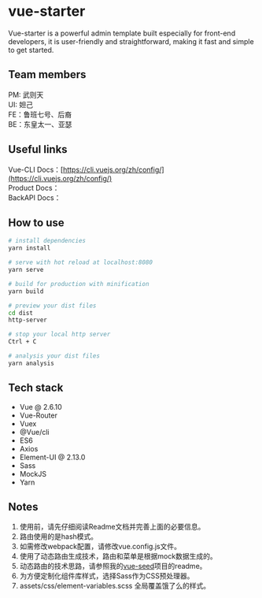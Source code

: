 # vue-starter
Vue-starter is a powerful admin template built especially for front-end developers, it is user-friendly and straightforward, making it fast and simple to get started.

## Team members
PM: 武则天  
UI: 妲己  
FE：鲁班七号、后裔  
BE：东皇太一、亚瑟

## Useful links
Vue-CLI Docs：[https://cli.vuejs.org/zh/config/](https://cli.vuejs.org/zh/config/)  
Product Docs：  
BackAPI Docs：  

## How to use

``` bash
# install dependencies
yarn install

# serve with hot reload at localhost:8080
yarn serve

# build for production with minification
yarn build

# preview your dist files
cd dist
http-server

# stop your local http server
Ctrl + C

# analysis your dist files
yarn analysis

```

## Tech stack
* Vue @ 2.6.10
* Vue-Router
* Vuex
* @Vue/cli
* ES6
* Axios
* Element-UI @ 2.13.0
* Sass
* MockJS
* Yarn

## Notes
1. 使用前，请先仔细阅读Readme文档并完善上面的必要信息。
2. 路由使用的是hash模式。
3. 如需修改webpack配置，请修改vue.config.js文件。
4. 使用了动态路由生成技术，路由和菜单是根据mock数据生成的。
5. 动态路由的技术思路，请参照我的[vue-seed](https://github.com/JasonBai007/vue-seed)项目的readme。
6. 为方便定制化组件库样式，选择Sass作为CSS预处理器。
7. assets/css/element-variables.scss 全局覆盖饿了么的样式。